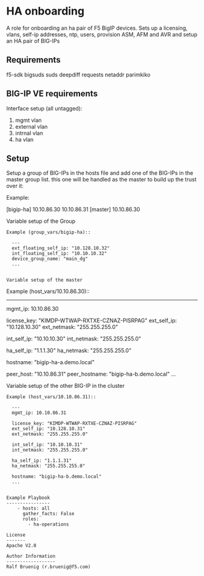 HA onboarding
=============
A role for onboarding an ha pair of F5 BigIP devices. 
Sets up a licensing, vlans, self-ip addresses, ntp, users, provision ASM, AFM and AVR and setup an HA pair of BIG-IPs

Requirements
------------
f5-sdk
bigsuds
suds
deepdiff
requests
netaddr
parimkiko

BIG-IP VE requirements
----------------------
Interface setup (all untagged):
1. mgmt vlan
2. external vlan
3. intrnal vlan
4. ha vlan

Setup
-----
Setup a group of BIG-IPs in the hosts file and add one of the BIG-IPs in the master group list. this one will be handled as the master to build up the trust over it:

Example:

  [bigip-ha]
  10.10.86.30
  10.10.86.31
  [master]
  10.10.86.30

Variable setup of the Group
~~~~~~~~~~~~~~~~~~~~~~~~~~~
Example (group_vars/bigip-ha)::

  ---
  ext_floating_self_ip: "10.128.10.32"
  int_floating_self_ip: "10.10.10.32"
  device_group_name: "main_dg"
  ...


Variable setup of the master
~~~~~~~~~~~~~~~~~~~~~~~~~~~~
Example (host_vars/10.10.86.30)::

  ---
  mgmt_ip: 10.10.86.30

  license_key: "KIMDP-WTWAP-RXTXE-CZNAZ-PISRPAG"
  ext_self_ip: "10.128.10.30"
  ext_netmask: "255.255.255.0"

  int_self_ip: "10.10.10.30"
  int_netmask: "255.255.255.0"

  ha_self_ip: "1.1.1.30"
  ha_netmask: "255.255.255.0"

  hostname: "bigip-ha-a.demo.local"

  peer_host: "10.10.86.31"
  peer_hostname: "bigip-ha-b.demo.local"
  ...

Variable setup of the other BIG-IP in the cluster
~~~~~~~~~~~~~~~~~~~~~~~~~~~~~~~~~~~~~~~~~~~~~~~~~
Example (host_vars/10.10.86.31)::

  ---
  mgmt_ip: 10.10.86.31

  license_key: "KIMDP-WTWAP-RXTXE-CZNAZ-PISRPAG"
  ext_self_ip: "10.128.10.31"
  ext_netmask: "255.255.255.0"

  int_self_ip: "10.10.10.31"
  int_netmask: "255.255.255.0"

  ha_self_ip: "1.1.1.31"
  ha_netmask: "255.255.255.0"

  hostname: "bigip-ha-b.demo.local"
  ...


Example Playbook
----------------
    - hosts: all
      gather_facts: False
      roles:
        - ha-operations

License
-------
Apache V2.0

Author Information
------------------
Ralf Bruenig (r.bruenig@f5.com)
